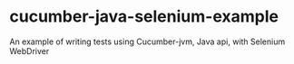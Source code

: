 cucumber-java-selenium-example
==============================

An example of writing tests using Cucumber-jvm, Java api, with Selenium WebDriver
